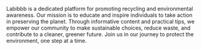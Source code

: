 Labibbb is a dedicated platform for promoting recycling and environmental awareness. Our mission is to educate and inspire individuals to take action in preserving the planet. Through informative content and practical tips, we empower our community to make sustainable choices, reduce waste, and contribute to a cleaner, greener future. Join us in our journey to protect the environment, one step at a time.
